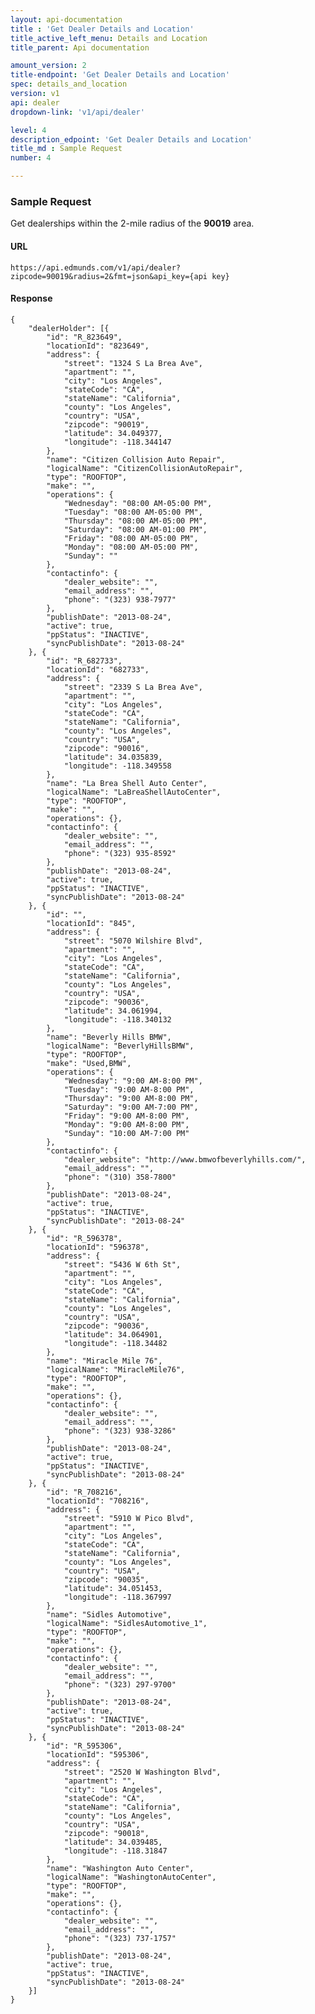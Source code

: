 ```yaml
---
layout: api-documentation
title : 'Get Dealer Details and Location'
title_active_left_menu: Details and Location
title_parent: Api documentation

amount_version: 2
title-endpoint: 'Get Dealer Details and Location'
spec: details_and_location
version: v1
api: dealer
dropdown-link: 'v1/api/dealer'

level: 4
description_edpoint: 'Get Dealer Details and Location'
title_md : Sample Request
number: 4

---
```


### Sample Request

Get dealerships within the 2-mile radius of the **90019** area.

#### URL

	https://api.edmunds.com/v1/api/dealer?zipcode=90019&radius=2&fmt=json&api_key={api key}
	
#### Response

	{
	    "dealerHolder": [{
	        "id": "R_823649",
	        "locationId": "823649",
	        "address": {
	            "street": "1324 S La Brea Ave",
	            "apartment": "",
	            "city": "Los Angeles",
	            "stateCode": "CA",
	            "stateName": "California",
	            "county": "Los Angeles",
	            "country": "USA",
	            "zipcode": "90019",
	            "latitude": 34.049377,
	            "longitude": -118.344147
	        },
	        "name": "Citizen Collision Auto Repair",
	        "logicalName": "CitizenCollisionAutoRepair",
	        "type": "ROOFTOP",
	        "make": "",
	        "operations": {
	            "Wednesday": "08:00 AM-05:00 PM",
	            "Tuesday": "08:00 AM-05:00 PM",
	            "Thursday": "08:00 AM-05:00 PM",
	            "Saturday": "08:00 AM-01:00 PM",
	            "Friday": "08:00 AM-05:00 PM",
	            "Monday": "08:00 AM-05:00 PM",
	            "Sunday": ""
	        },
	        "contactinfo": {
	            "dealer_website": "",
	            "email_address": "",
	            "phone": "(323) 938-7977"
	        },
	        "publishDate": "2013-08-24",
	        "active": true,
	        "ppStatus": "INACTIVE",
	        "syncPublishDate": "2013-08-24"
	    }, {
	        "id": "R_682733",
	        "locationId": "682733",
	        "address": {
	            "street": "2339 S La Brea Ave",
	            "apartment": "",
	            "city": "Los Angeles",
	            "stateCode": "CA",
	            "stateName": "California",
	            "county": "Los Angeles",
	            "country": "USA",
	            "zipcode": "90016",
	            "latitude": 34.035839,
	            "longitude": -118.349558
	        },
	        "name": "La Brea Shell Auto Center",
	        "logicalName": "LaBreaShellAutoCenter",
	        "type": "ROOFTOP",
	        "make": "",
	        "operations": {},
	        "contactinfo": {
	            "dealer_website": "",
	            "email_address": "",
	            "phone": "(323) 935-8592"
	        },
	        "publishDate": "2013-08-24",
	        "active": true,
	        "ppStatus": "INACTIVE",
	        "syncPublishDate": "2013-08-24"
	    }, {
	        "id": "",
	        "locationId": "845",
	        "address": {
	            "street": "5070 Wilshire Blvd",
	            "apartment": "",
	            "city": "Los Angeles",
	            "stateCode": "CA",
	            "stateName": "California",
	            "county": "Los Angeles",
	            "country": "USA",
	            "zipcode": "90036",
	            "latitude": 34.061994,
	            "longitude": -118.340132
	        },
	        "name": "Beverly Hills BMW",
	        "logicalName": "BeverlyHillsBMW",
	        "type": "ROOFTOP",
	        "make": "Used,BMW",
	        "operations": {
	            "Wednesday": "9:00 AM-8:00 PM",
	            "Tuesday": "9:00 AM-8:00 PM",
	            "Thursday": "9:00 AM-8:00 PM",
	            "Saturday": "9:00 AM-7:00 PM",
	            "Friday": "9:00 AM-8:00 PM",
	            "Monday": "9:00 AM-8:00 PM",
	            "Sunday": "10:00 AM-7:00 PM"
	        },
	        "contactinfo": {
	            "dealer_website": "http://www.bmwofbeverlyhills.com/",
	            "email_address": "",
	            "phone": "(310) 358-7800"
	        },
	        "publishDate": "2013-08-24",
	        "active": true,
	        "ppStatus": "INACTIVE",
	        "syncPublishDate": "2013-08-24"
	    }, {
	        "id": "R_596378",
	        "locationId": "596378",
	        "address": {
	            "street": "5436 W 6th St",
	            "apartment": "",
	            "city": "Los Angeles",
	            "stateCode": "CA",
	            "stateName": "California",
	            "county": "Los Angeles",
	            "country": "USA",
	            "zipcode": "90036",
	            "latitude": 34.064901,
	            "longitude": -118.34482
	        },
	        "name": "Miracle Mile 76",
	        "logicalName": "MiracleMile76",
	        "type": "ROOFTOP",
	        "make": "",
	        "operations": {},
	        "contactinfo": {
	            "dealer_website": "",
	            "email_address": "",
	            "phone": "(323) 938-3286"
	        },
	        "publishDate": "2013-08-24",
	        "active": true,
	        "ppStatus": "INACTIVE",
	        "syncPublishDate": "2013-08-24"
	    }, {
	        "id": "R_708216",
	        "locationId": "708216",
	        "address": {
	            "street": "5910 W Pico Blvd",
	            "apartment": "",
	            "city": "Los Angeles",
	            "stateCode": "CA",
	            "stateName": "California",
	            "county": "Los Angeles",
	            "country": "USA",
	            "zipcode": "90035",
	            "latitude": 34.051453,
	            "longitude": -118.367997
	        },
	        "name": "Sidles Automotive",
	        "logicalName": "SidlesAutomotive_1",
	        "type": "ROOFTOP",
	        "make": "",
	        "operations": {},
	        "contactinfo": {
	            "dealer_website": "",
	            "email_address": "",
	            "phone": "(323) 297-9700"
	        },
	        "publishDate": "2013-08-24",
	        "active": true,
	        "ppStatus": "INACTIVE",
	        "syncPublishDate": "2013-08-24"
	    }, {
	        "id": "R_595306",
	        "locationId": "595306",
	        "address": {
	            "street": "2520 W Washington Blvd",
	            "apartment": "",
	            "city": "Los Angeles",
	            "stateCode": "CA",
	            "stateName": "California",
	            "county": "Los Angeles",
	            "country": "USA",
	            "zipcode": "90018",
	            "latitude": 34.039485,
	            "longitude": -118.31847
	        },
	        "name": "Washington Auto Center",
	        "logicalName": "WashingtonAutoCenter",
	        "type": "ROOFTOP",
	        "make": "",
	        "operations": {},
	        "contactinfo": {
	            "dealer_website": "",
	            "email_address": "",
	            "phone": "(323) 737-1757"
	        },
	        "publishDate": "2013-08-24",
	        "active": true,
	        "ppStatus": "INACTIVE",
	        "syncPublishDate": "2013-08-24"
	    }]
	}